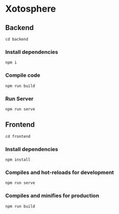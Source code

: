 # Xotosphere

## Backend

```
cd backend
```

### Install dependencies

```
npm i
```

### Compile code

```
npm run build
```

### Run Server

```
npm run serve
```

## Frontend

```
cd frontend
```

### Install dependencies

```
npm install
```

### Compiles and hot-reloads for development

```
npm run serve
```

### Compiles and minifies for production

```
npm run build
```
